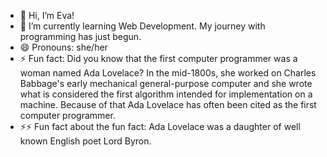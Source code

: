 - 👋 Hi, I’m Eva!
- 🌱 I’m currently learning Web Development. My journey with programming has just begun.
- 😄 Pronouns: she/her
- ⚡ Fun fact: Did you know that the first computer programmer was a woman named Ada Lovelace? In the mid-1800s, she worked on Charles Babbage's early mechanical general-purpose computer and she wrote what is considered the first algorithm intended for implementation on a machine. Because of that Ada Lovelace has often been cited as the first computer programmer.
- ⚡⚡ Fun fact about the fun fact: Ada Lovelace was a daughter of well known English poet Lord Byron.

<!---
EStefanoski/EStefanoski is a ✨ special ✨ repository because its `README.md` (this file) appears on your GitHub profile.
You can click the Preview link to take a look at your changes.
--->
